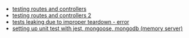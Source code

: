 - [testing routes and controllers](https://dev.to/nedsoft/testing-nodejs-express-api-with-jest-and-supertest-1km6)
- [testing routes and controllers 2](https://www.theodinproject.com/courses/nodejs/lessons/testing-routes-and-controllers)
- [tests leaking due to improper teardown - error](https://chanind.github.io/javascript/2019/10/12/jest-tests-memory-leak.html)
- [setting up unit test with jest, mongoose, mongodb (memory server)](https://javascript.plainenglish.io/how-i-setup-unit-test-for-mongodb-using-jest-mongoose-103b772ee164)
